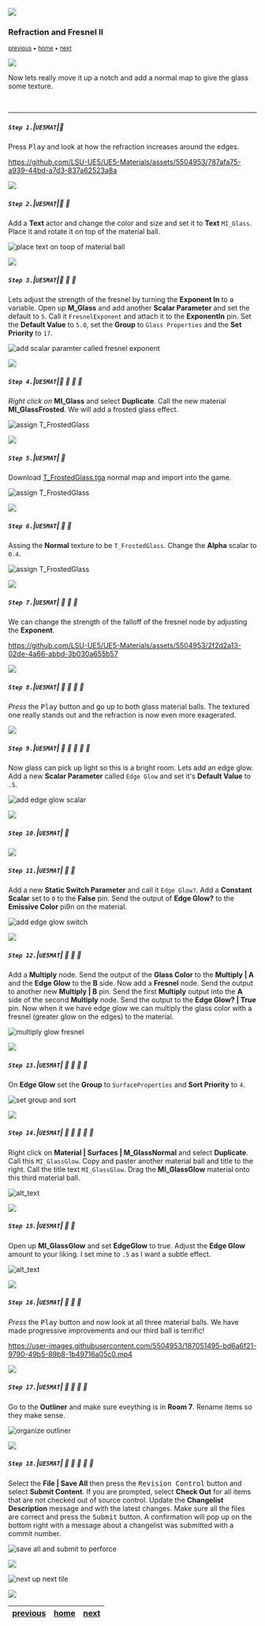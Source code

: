 ![](../images/line3.png)

### Refraction and Fresnel II

<sub>[previous](../refract/README.md#user-content-refraction-and-fresnel) • [home](../README.md#user-content-ue5-intro-to-materials) • [next](../animation/README.md#user-content-animation)</sub>

![](../images/line3.png)

Now lets really move it up a notch and add a normal map to give the glass some texture.

<br>

---


##### `Step 1.`\|`UE5MAT`|:small_blue_diamond:

Press <kbd>Play</kbd> and look at how the refraction increases around the edges.

https://github.com/LSU-UE5/UE5-Materials/assets/5504953/787afa75-a939-44bd-a7d3-837a62523a8a

![](../images/line2.png)

##### `Step 2.`\|`UE5MAT`|:small_blue_diamond: :small_blue_diamond: 

Add a **Text** actor and change the color and size and set it to **Text** `MI_Glass`.  Place it and rotate it on top of the material ball.

![place text on toop of material ball](images/miBasicTextTitle.png)

![](../images/line2.png)

##### `Step 3.`\|`UE5MAT`|:small_blue_diamond: :small_blue_diamond: :small_blue_diamond:

Lets adjust the strength of the fresnel by turning the **Exponent In** to a variable. Open up **M_Glass** and add another **Scalar Parameter** and set the default to `5`.  Call it `FresnelExponent` and attach it to the **ExponentIn** pin. Set the **Default Value** to `5.0`, set the **Group** to `Glass Properties` and the **Set Priority** to `17`.

![add scalar paramter called fresnel exponent](images/addFrenelExpScalarParam.png)

![](../images/line2.png)

##### `Step 4.`\|`UE5MAT`|:small_blue_diamond: :small_blue_diamond: :small_blue_diamond: :small_blue_diamond:

*Right click on* **MI_Glass** and select **Duplicate**.  Call the new material **MI_GlassFrosted**.  We will add a frosted glass effect.

![assign T_FrostedGlass](images/MIFrostedGlass.png)

![](../images/line2.png)

##### `Step 5.`\|`UE5MAT`| :small_orange_diamond:

Download [T_FrostedGlass.tga](../Assets/T_FrostedGlass.TGA) normal map and import into the game. 

![assign T_FrostedGlass](images/copyNormal.png)

![](../images/line2.png)

##### `Step 6.`\|`UE5MAT`| :small_orange_diamond: :small_blue_diamond:

Assing the **Normal** texture to be `T_FrostedGlass`. Change the **Alpha** scalar to `0.4`.

![assign T_FrostedGlass](images/assignTFrostedGlass.png)

![](../images/line2.png)

##### `Step 7.`\|`UE5MAT`| :small_orange_diamond: :small_blue_diamond: :small_blue_diamond:

We can change the strength of the falloff of the fresnel node by adjusting the **Exponent**.

https://github.com/LSU-UE5/UE5-Materials/assets/5504953/2f2d2a13-02de-4a66-abbd-3b030a655b57

![](../images/line2.png)

##### `Step 8.`\|`UE5MAT`| :small_orange_diamond: :small_blue_diamond: :small_blue_diamond: :small_blue_diamond:

*Press* the <kbd>Play</kbd> button and go up to both glass material balls.  The textured one really stands out and the refraction is now even more exagerated.



![](../images/line2.png)

##### `Step 9.`\|`UE5MAT`| :small_orange_diamond: :small_blue_diamond: :small_blue_diamond: :small_blue_diamond: :small_blue_diamond:

Now glass can pick up light so this is a bright room.  Lets add an edge glow.  Add a new **Scalar Parameter** called `Edge Glow` and set it's **Default Value** to `.5`.

![add edge glow scalar](images/edgeGlowScalar.png)

![](../images/line2.png)

##### `Step 10.`\|`UE5MAT`| :large_blue_diamond:



![](../images/line2.png)

##### `Step 11.`\|`UE5MAT`| :large_blue_diamond: :small_blue_diamond: 

Add a new **Static Switch Parameter** and call it `Edge Glow?`.  Add a **Constant Scalar** set to `0` to the **False** pin.  Send the output of **Edge Glow?** to the **Emissive Color** pi9n on the material.

![add edge glow switch](images/staticSwitchEdge.png)

![](../images/line2.png)


##### `Step 12.`\|`UE5MAT`| :large_blue_diamond: :small_blue_diamond: :small_blue_diamond: 

Add a **Multiply** node.  Send the output of the **Glass Color** to the **Multiply | A** and the **Edge Glow** to the **B** side.  Now add a **Fresnel** node.  Send the output to another new **Multiply | B** pin.  Send the first **Multiply** output into the **A** side of the second **Multiply** node.  Send the output to the **Edge Glow? | True** pin.  Now when it we have edge glow we can multiply the glass color with a fresnel (greater glow on the edges) to the material.

![multiply glow fresnel](images/multiplyGlowFresnel.png)

![](../images/line2.png)

##### `Step 13.`\|`UE5MAT`| :large_blue_diamond: :small_blue_diamond: :small_blue_diamond:  :small_blue_diamond: 

On **Edge Glow** set the **Group** to `SurfaceProperties` and **Sort Priority** to `4`.

![set group and sort](images/setGlowProperties.png)

![](../images/line2.png)

##### `Step 14.`\|`UE5MAT`| :large_blue_diamond: :small_blue_diamond: :small_blue_diamond: :small_blue_diamond:  :small_blue_diamond: 

Right click on **Material | Surfaces | M_GlassNormal** and select **Duplicate**.  Call this `MI_GlassGlow`.  Copy and paster another material ball and title to the right.  Call the title text `MI_GlassGlow`.  Drag the **MI_GlassGlow** material onto this third material ball.

![alt_text](images/miGlassGLow.png)

![](../images/line2.png)

##### `Step 15.`\|`UE5MAT`| :large_blue_diamond: :small_orange_diamond: 

Open up **MI_GlassGlow** and set **EdgeGlow** to true.  Adjust the **Edge Glow** amount to your liking.  I set mine to `.5` as I want a subtle effect.

![alt_text](images/tweakEdgeGLow.png)

![](../images/line2.png)

##### `Step 16.`\|`UE5MAT`| :large_blue_diamond: :small_orange_diamond:   :small_blue_diamond: 

*Press* the <kbd>Play</kbd> button and now look at all three material balls.  We have made progressive improvements and our third ball is terrific!

https://user-images.githubusercontent.com/5504953/187051495-bd6a6f21-9790-49b5-89b8-1b49716a05c0.mp4

![](../images/line2.png)

##### `Step 17.`\|`UE5MAT`| :large_blue_diamond: :small_orange_diamond: :small_blue_diamond: :small_blue_diamond:

Go to the **Outliner** and make sure eveything is in **Room 7**.  Rename items so they make sense.

![organize outliner](images/organizeOutliner.png)

![](../images/line2.png)

##### `Step 18.`\|`UE5MAT`| :large_blue_diamond: :small_orange_diamond: :small_blue_diamond: :small_blue_diamond: :small_blue_diamond:

Select the **File | Save All** then press the <kbd>Revision Control</kbd> button and select **Submit Content**.  If you are prompted, select **Check Out** for all items that are not checked out of source control. Update the **Changelist Description** message and with the latest changes. Make sure all the files are correct and press the <kbd>Submit</kbd> button. A confirmation will pop up on the bottom right with a message about a changelist was submitted with a commit number.

![save all and submit to perforce](images/submitP4.png)

![](../images/line.png)

<!-- <img src="https://via.placeholder.com/1000x100/45D7CA/000000/?text=Next Up - Animation"> -->
![next up next tile](images/banner.png)

![](../images/line.png)

| [previous](../refract/README.md#user-content-refraction-and-fresnel)| [home](../README.md#user-content-ue5-intro-to-materials) | [next](../animation/README.md#user-content-animation)|
|---|---|---|
